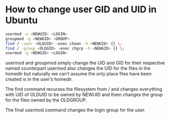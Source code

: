 # How to change user GID and UID in Ubuntu

```bash
usermod -u <NEWUID> <LOGIN>    
groupmod -g <NEWGID> <GROUP>
find / -user <OLDUID> -exec chown -h <NEWUID> {} \;
find / -group <OLDGID> -exec chgrp -h <NEWGID> {} \;
usermod -g <NEWGID> <LOGIN>
```

usermod and groupmod simply change the UID and GID for their respective named counterpart usermod also changes the UID for the files in the homedir but naturally we can’t assume the only place files have been created is in the user’s homedir.

The find command recurses the filesystem from / and changes everything with UID of OLDUID to be owned by NEWUID and them changes the group for the files owned by the OLDGROUP.

The final usermod command changes the login group for the user.

